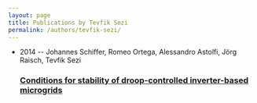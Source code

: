 ```yaml
---
layout: page
title: Publications by Tevfik Sezi
permalink: /authors/tevfik-sezi/
---
```


<ul class="post-list">
<li><span class='post-meta'>2014 -- Johannes Schiffer, Romeo Ortega, Alessandro Astolfi, Jörg Raisch, Tevfik Sezi</span><h3><a class='post-link' href='../../conditions-for-stability-of-droop-controlled-inverter-based-microgrids'>Conditions for stability of droop-controlled inverter-based microgrids</a></h3></li>

</ul>
